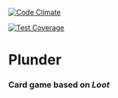 [![Code Climate](https://codeclimate.com/github/vpatel90/Plunder/badges/gpa.svg)](https://codeclimate.com/github/vpatel90/Plunder)

[![Test Coverage](https://codeclimate.com/github/vpatel90/Plunder/badges/coverage.svg)](https://codeclimate.com/github/vpatel90/Plunder/coverage)

# Plunder
### Card game based on _Loot_
